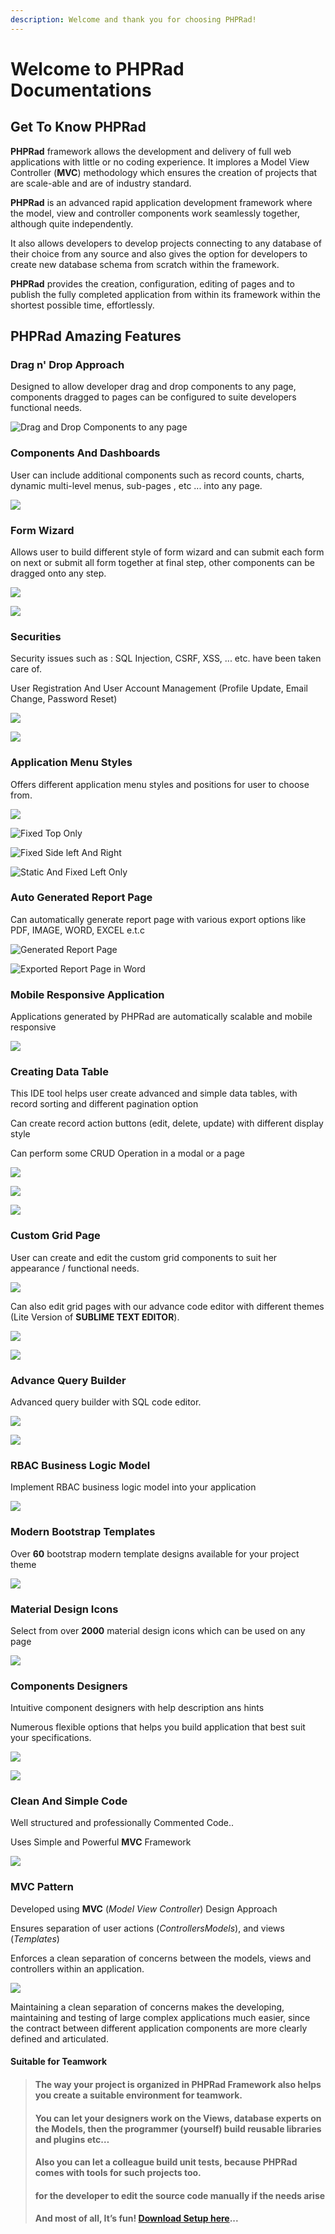 ```yaml
---
description: Welcome and thank you for choosing PHPRad!
---
```


# Welcome to PHPRad Documentations

## Get To Know PHPRad

**PHPRad** framework allows the development and delivery of full web applications with little or no coding experience. It implores a Model View Controller (**MVC**) methodology which ensures the creation of projects that are scale-able and are of industry standard.

**PHPRad** is an advanced rapid application development framework where the model, view and controller components work seamlessly together, although quite independently.

It also allows developers to develop projects connecting to any database of their choice from any source and also gives the option for developers to create new database schema from scratch within the framework.

**PHPRad** provides the creation, configuration, editing of pages and to publish the fully completed application from within its framework within the shortest possible time, effortlessly.

## **PHPRad Amazing Features**

### Drag n' Drop Approach

Designed to allow developer drag and drop components to any page, components dragged to pages can be configured to suite developers functional needs.

![Drag and Drop Components to any page](<.gitbook/assets/Drag and drop.PNG>)

### Components And Dashboards

User can include additional components such as record counts, charts, dynamic multi-level menus, sub-pages , etc ... into any page.

![](<.gitbook/assets/image (8).png>)

### Form Wizard

Allows user to build different style of form wizard and can submit each form on next or submit all form together at final step, other components can be dragged onto any step.

![](<.gitbook/assets/Form 1.PNG>)

![](<.gitbook/assets/Form 2.PNG>)

### Securities

Security issues such as : SQL Injection, CSRF, XSS, ... etc. have been taken care of.

User Registration And User Account Management (Profile Update, Email Change, Password Reset)

![](<.gitbook/assets/Security 1.PNG>)

![](<.gitbook/assets/Security 2.PNG>)

### Application Menu Styles&#x20;

Offers different application menu styles and positions for user to choose from.

![](.gitbook/assets/NiceStore.png)

![Fixed Top Only](.gitbook/assets/menustyle.png)

![Fixed Side left And Right](.gitbook/assets/menustyle2.png)

![Static And Fixed Left Only](.gitbook/assets/menustyle3.png)

### Auto Generated Report Page

&#x20;Can automatically generate report page with various export options like PDF, IMAGE, WORD, EXCEL e.t.c

![Generated Report Page](.gitbook/assets/reportexport.png)

![Exported Report Page in Word](.gitbook/assets/reportword.png)

### Mobile Responsive Application

Applications generated by PHPRad are automatically scalable and mobile responsive&#x20;

![](.gitbook/assets/iphone.PNG)

### Creating Data Table

This IDE tool helps user create advanced and simple data tables, with record sorting and different pagination option

Can create record action buttons (edit, delete, update) with different display style

Can perform some CRUD Operation in a modal or a page

![](.gitbook/assets/screencapture-localhost-myshoponline-products-view-1-1503242353669.png)

![](.gitbook/assets/screencapture-localhost-niceshop-products-1502625738526.png)

![](.gitbook/assets/screencapture-localhost-niceshop-products-category-Canned-20Fruit-20-20Vegetables-1502766804122.png)

### Custom Grid Page

User can create and edit the custom grid components to suit her appearance / functional needs.

![](.gitbook/assets/screencapture-localhost-myshoponline-products-index-1503128911317.png)

Can also edit grid pages with our advance code editor with different themes (Lite Version of **SUBLIME TEXT EDITOR**).

![](.gitbook/assets/editorcode.png)

![](.gitbook/assets/editorcode2.png)

### Advance Query Builder

Advanced query builder with SQL code editor.

![](.gitbook/assets/querybuilder4.png)

![](.gitbook/assets/querybuildercode.png)

### RBAC Business Logic Model&#x20;

Implement RBAC business logic model into your application

![](<.gitbook/assets/image (1).png>)

### Modern Bootstrap Templates

Over **60** bootstrap modern template designs available for your project theme

![](.gitbook/assets/template.png)

### &#x20;**Material Design Icons**

Select from over **2000** material design icons which can be used on any page

![](.gitbook/assets/materialicons.png)

### Components Designers

Intuitive component designers with help description ans hints

Numerous flexible options that helps you build application that best suit your specifications.

![](<.gitbook/assets/image (2).png>)

![](.gitbook/assets/numerousoptions.jpg)

### Clean And Simple Code

Well structured and professionally Commented Code..

Uses Simple and Powerful **MVC** Framework

![](.gitbook/assets/appstructure.png)

### MVC Pattern

Developed using **MVC** (_Model View Controller_) Design Approach

Ensures separation of user actions (_ControllersModels_), and views (_Templates_)

Enforces a clean separation of concerns between the models, views and controllers within an application.

![](.gitbook/assets/mvc.PNG)

Maintaining a clean separation of concerns makes the developing, maintaining and testing of large complex applications much easier, since the contract between different application components are more clearly defined and articulated.

#### **Suitable for Teamwork**

> #### The way your project is organized in  PHPRad Framework also helps you create a suitable environment for teamwork.
>
> #### You can let your designers work on the Views, database experts on the Models, then the programmer (yourself) build reusable libraries and plugins etc…
>
> #### Also you can let a colleague build unit tests, because PHPRad comes with tools for such projects too.&#x20;
>
> #### **for the developer to edit the source code manually if the needs arise**
>
> #### And most of all, It’s fun!        [Download Setup here](https://phprad.com/info/downloadstarted/vuerad)...

[\
](https://phprad.com/info/downloadstarted/vuerad)

```
```

